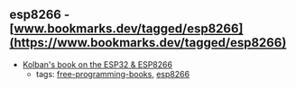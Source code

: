 esp8266 - [www.bookmarks.dev/tagged/esp8266](https://www.bookmarks.dev/tagged/esp8266)
---
* [Kolban's book on the ESP32 & ESP8266](https://leanpub.com/ESP8266_ESP32)
    * tags: [free-programming-books](../tagged/free-programming-books.md), [esp8266](../tagged/esp8266.md)
